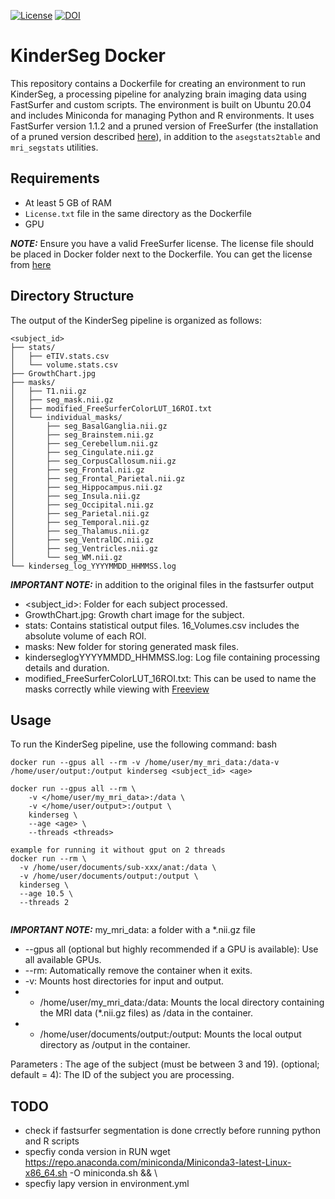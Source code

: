 [![License](https://img.shields.io/badge/License-MIT-blue.svg)](https://opensource.org/licenses/MIT)
[![DOI](https://zenodo.org/badge/DOI/10.5281/zenodo.12773962.svg)](https://doi.org/10.5281/zenodo.12773962)


# KinderSeg Docker

This repository contains a Dockerfile for creating an environment to run KinderSeg, a processing pipeline for analyzing brain imaging data using FastSurfer and custom scripts. The environment is built on Ubuntu 20.04 and includes Miniconda for managing Python and R environments. It uses FastSurfer version 1.1.2 and a pruned version of FreeSurfer (the installation of a pruned version described [here](https://github.com/Deep-MI/FastSurfer/blob/v1.1.2/Docker/install_fs_pruned.sh)), in addition to the `asegstats2table` and `mri_segstats` utilities.


## Requirements

- At least 5 GB of RAM
- `License.txt` file in the same directory as the Dockerfile
- GPU 

 **_NOTE:_**  Ensure you have a valid FreeSurfer license. The license file should be placed in Docker folder next to the Dockerfile. You can get the license from [here](https://surfer.nmr.mgh.harvard.edu/registration.html)


## Directory Structure

The output of the KinderSeg pipeline is organized as follows:

```
<subject_id>
├── stats/
│   ├── eTIV.stats.csv
│   └── volume.stats.csv
├── GrowthChart.jpg
├── masks/
│   ├── T1.nii.gz
│   ├── seg_mask.nii.gz
│   ├── modified_FreeSurferColorLUT_16ROI.txt
│   └── individual_masks/
│       ├── seg_BasalGanglia.nii.gz
│       ├── seg_Brainstem.nii.gz
│       ├── seg_Cerebellum.nii.gz
│       ├── seg_Cingulate.nii.gz
│       ├── seg_CorpusCallosum.nii.gz
│       ├── seg_Frontal.nii.gz
│       ├── seg_Frontal_Parietal.nii.gz
│       ├── seg_Hippocampus.nii.gz
│       ├── seg_Insula.nii.gz
│       ├── seg_Occipital.nii.gz
│       ├── seg_Parietal.nii.gz
│       ├── seg_Temporal.nii.gz
│       ├── seg_Thalamus.nii.gz
│       ├── seg_VentralDC.nii.gz
│       ├── seg_Ventricles.nii.gz
│       └── seg_WM.nii.gz
└── kinderseg_log_YYYYMMDD_HHMMSS.log
```

 **_IMPORTANT NOTE:_** in addition to the original files in the fastsurfer output

- <subject_id>: Folder for each subject processed.
- GrowthChart.jpg: Growth chart image for the subject.
- stats: Contains statistical output files. 16_Volumes.csv includes the absolute volume of each ROI.
- masks: New folder for storing generated mask files.
- kinderseglogYYYYMMDD_HHMMSS.log: Log file containing processing details and duration.
- modified_FreeSurferColorLUT_16ROI.txt: This can be used to name the masks correctly while viewing with [Freeview](https://surfer.nmr.mgh.harvard.edu/fswiki/FreeviewGuide/FreeviewGeneralUsage)

## Usage
To run the KinderSeg pipeline, use the following command:
bash

```
docker run --gpus all --rm -v /home/user/my_mri_data:/data-v /home/user/output:/output kinderseg <subject_id> <age>

docker run --gpus all --rm \
    -v </home/user/my_mri_data>:/data \
    -v </home/user/output>:/output \
    kinderseg \
    --age <age> \
    --threads <threads>

example for running it without gput on 2 threads
docker run --rm \
  -v /home/user/documents/sub-xxx/anat:/data \
  -v /home/user/documents/output:/output \
  kinderseg \
  --age 10.5 \
  --threads 2


```
**_IMPORTANT NOTE:_** my_mri_data: a folder with a *.nii.gz file
- --gpus all (optional but highly recommended if a GPU is available): Use all available GPUs.
- --rm: Automatically remove the container when it exits.
- -v: Mounts host directories for input and output.
- - /home/user/my_mri_data:/data: Mounts the local directory containing the MRI data (*.nii.gz files) as /data in the container.
- - /home/user/documents/output:/output: Mounts the local output directory as /output in the container.

Parameters
<age>: The age of the subject (must be between 3 and 19).
<threads> (optional; default = 4): The ID of the subject you are processing.



## TODO 
- check if fastsurfer segmentation is done crrectly before running python and R scripts
- specfiy conda version in RUN wget https://repo.anaconda.com/miniconda/Miniconda3-latest-Linux-x86_64.sh -O miniconda.sh && \
- specfiy lapy version in environment.yml

